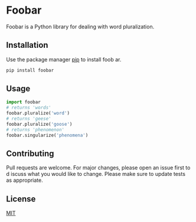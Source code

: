 # Foobar
Foobar is a Python library for dealing with word pluralization.
## Installation
Use the package manager [pip](https://pip.pypa.io/en/stable/) to install foob
ar.
```bash
pip install foobar
```
## Usage
```python
import foobar
# returns 'words'
foobar.pluralize('word')
# returns 'geese'
foobar.pluralize('goose')
# returns 'phenomenon'
foobar.singularize('phenomena')
```
## Contributing
Pull requests are welcome. For major changes, please open an issue first to d
iscuss what you would like to change.
Please make sure to update tests as appropriate.
## License
[MIT](https://choosealicense.com/licenses/mit/)
